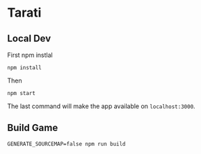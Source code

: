 # Tarati


## Local Dev

First npm instlal

```
npm install
```

Then
```
npm start
```

The last command will make the app available on `localhost:3000`.

## Build Game

```
GENERATE_SOURCEMAP=false npm run build
```

